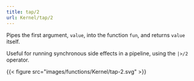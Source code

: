 ```yaml
---
title: tap/2
url: Kernel/tap/2
---
```


Pipes the first argument, `value`, into the function `fun`, and returns `value` itself.

Useful for running synchronous side effects in a pipeline, using the `|>/2` operator.

{{< figure src="images/functions/Kernel/tap-2.svg" >}}

